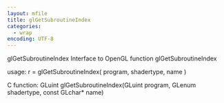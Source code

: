 ```yaml
---
layout: mfile
title: glGetSubroutineIndex
categories:
  - wrap
encoding: UTF-8
---
```


glGetSubroutineIndex  Interface to OpenGL function glGetSubroutineIndex

usage:  r = glGetSubroutineIndex( program, shadertype, name )

C function:  GLuint glGetSubroutineIndex(GLuint program, GLenum shadertype, const GLchar\* name)